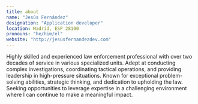 ```yaml
---
title: about
name: "Jesús Fernández"
designation: "Application developer"
location: Madrid, ESP 28100
pronouns: "he/him/el"
website: "http://jesusfernandezdev.com"
---
```


Highly skilled and experienced law enforcement professional with over two decades of service in various specialized units. Adept at conducting complex investigations, coordinating tactical operations, and providing leadership in high-pressure situations. Known for exceptional problem-solving abilities, strategic thinking, and dedication to upholding the law. Seeking opportunities to leverage expertise in a challenging environment where I can continue to make a meaningful impact.
